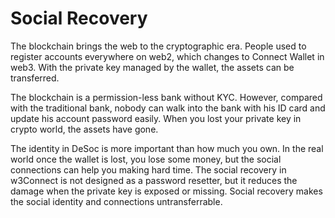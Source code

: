 # Social Recovery

The blockchain brings the web to the cryptographic era. People used to register accounts everywhere on web2, which changes to Connect Wallet in web3. With the private key managed by the wallet, the assets can be transferred.

The blockchain is a permission-less bank without KYC. However, compared with the traditional bank, nobody can walk into the bank with his ID card and update his account password easily. When you lost your private key in crypto world, the assets have gone.



The identity in DeSoc is more important than how much you own. In the real world once the wallet is lost, you lose some money, but the social connections can help you making hard time. The social recovery in w3Connect is not designed as a password resetter, but it reduces the damage when the private key is exposed or missing. Social recovery makes the social identity and connections untransferrable.
